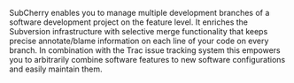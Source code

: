 SubCherry enables you to manage multiple development branches of a software development project on the feature level. It enriches the Subversion infrastructure with selective  merge functionality that keeps precise annotate/blame information on each line of your code on every branch. In combination with the Trac issue tracking system this empowers you to arbitrarily combine software features to new software configurations and easily maintain them.